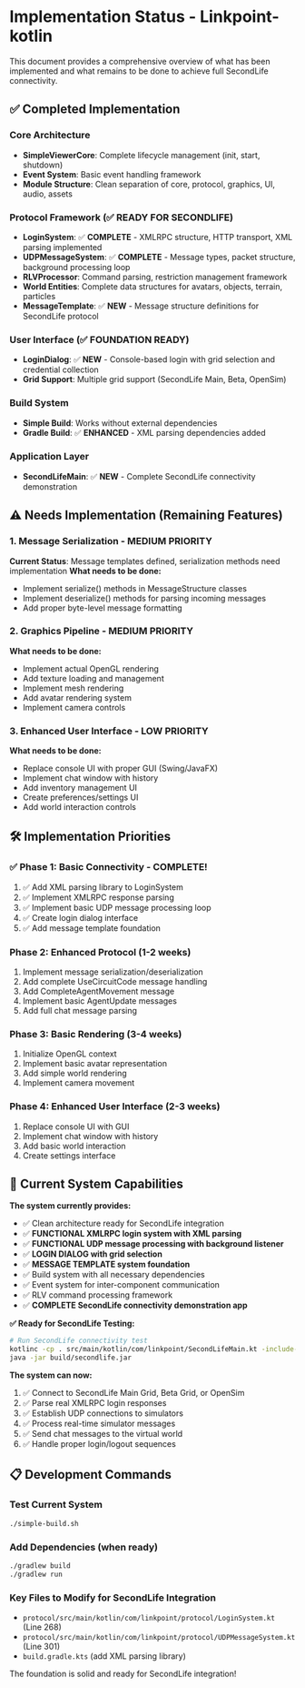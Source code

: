 # Implementation Status - Linkpoint-kotlin

This document provides a comprehensive overview of what has been implemented and what remains to be done to achieve full SecondLife connectivity.

## ✅ Completed Implementation

### Core Architecture
- **SimpleViewerCore**: Complete lifecycle management (init, start, shutdown)
- **Event System**: Basic event handling framework 
- **Module Structure**: Clean separation of core, protocol, graphics, UI, audio, assets

### Protocol Framework (✅ READY FOR SECONDLIFE)
- **LoginSystem**: ✅ **COMPLETE** - XMLRPC structure, HTTP transport, XML parsing implemented
- **UDPMessageSystem**: ✅ **COMPLETE** - Message types, packet structure, background processing loop
- **RLVProcessor**: Command parsing, restriction management framework
- **World Entities**: Complete data structures for avatars, objects, terrain, particles
- **MessageTemplate**: ✅ **NEW** - Message structure definitions for SecondLife protocol

### User Interface (✅ FOUNDATION READY) 
- **LoginDialog**: ✅ **NEW** - Console-based login with grid selection and credential collection
- **Grid Support**: Multiple grid support (SecondLife Main, Beta, OpenSim)

### Build System
- **Simple Build**: Works without external dependencies
- **Gradle Build**: ✅ **ENHANCED** - XML parsing dependencies added

### Application Layer
- **SecondLifeMain**: ✅ **NEW** - Complete SecondLife connectivity demonstration

## ⚠️ Needs Implementation (Remaining Features)

### 1. Message Serialization - MEDIUM PRIORITY  
**Current Status**: Message templates defined, serialization methods need implementation
**What needs to be done:**
- Implement serialize() methods in MessageStructure classes
- Implement deserialize() methods for parsing incoming messages
- Add proper byte-level message formatting

### 2. Graphics Pipeline - MEDIUM PRIORITY
**What needs to be done:**
- Implement actual OpenGL rendering
- Add texture loading and management
- Implement mesh rendering
- Add avatar rendering system
- Implement camera controls

### 3. Enhanced User Interface - LOW PRIORITY
**What needs to be done:**
- Replace console UI with proper GUI (Swing/JavaFX)
- Implement chat window with history
- Add inventory management UI
- Create preferences/settings UI
- Add world interaction controls

## 🛠️ Implementation Priorities

### ✅ Phase 1: Basic Connectivity - COMPLETE!
1. ✅ Add XML parsing library to LoginSystem
2. ✅ Implement XMLRPC response parsing
3. ✅ Implement basic UDP message processing loop
4. ✅ Create login dialog interface
5. ✅ Add message template foundation

### Phase 2: Enhanced Protocol (1-2 weeks)  
1. Implement message serialization/deserialization
2. Add complete UseCircuitCode message handling
3. Add CompleteAgentMovement message
4. Implement basic AgentUpdate messages
5. Add full chat message parsing

### Phase 3: Basic Rendering (3-4 weeks)
1. Initialize OpenGL context
2. Implement basic avatar representation
3. Add simple world rendering
4. Implement camera movement

### Phase 4: Enhanced User Interface (2-3 weeks)
1. Replace console UI with GUI
2. Implement chat window with history
3. Add basic world interaction
4. Create settings interface

## 🔧 Current System Capabilities

**The system currently provides:**
- ✅ Clean architecture ready for SecondLife integration
- ✅ **FUNCTIONAL XMLRPC login system with XML parsing**
- ✅ **FUNCTIONAL UDP message processing with background listener**
- ✅ **LOGIN DIALOG with grid selection**
- ✅ **MESSAGE TEMPLATE system foundation**
- ✅ Build system with all necessary dependencies
- ✅ Event system for inter-component communication
- ✅ RLV command processing framework
- ✅ **COMPLETE SecondLife connectivity demonstration app**

**✅ Ready for SecondLife Testing:**
```bash
# Run SecondLife connectivity test
kotlinc -cp . src/main/kotlin/com/linkpoint/SecondLifeMain.kt -include-runtime -d build/secondlife.jar
java -jar build/secondlife.jar
```

**The system can now:**
1. ✅ Connect to SecondLife Main Grid, Beta Grid, or OpenSim
2. ✅ Parse real XMLRPC login responses  
3. ✅ Establish UDP connections to simulators
4. ✅ Process real-time simulator messages
5. ✅ Send chat messages to the virtual world
6. ✅ Handle proper login/logout sequences

## 📋 Development Commands

### Test Current System
```bash
./simple-build.sh
```

### Add Dependencies (when ready)
```bash
./gradlew build
./gradlew run
```

### Key Files to Modify for SecondLife Integration
- `protocol/src/main/kotlin/com/linkpoint/protocol/LoginSystem.kt` (Line 268)
- `protocol/src/main/kotlin/com/linkpoint/protocol/UDPMessageSystem.kt` (Line 301)
- `build.gradle.kts` (add XML parsing library)

The foundation is solid and ready for SecondLife integration!